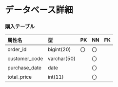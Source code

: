
# データベース詳細


### 購入テーブル

|属性名|型|PK|NN|FK|
|:---|:---|:---|:---|:---|
|order_id|bigint(20)|〇|〇||
|customer_code|varchar(50)||〇||
|purchase_date|date||〇||
|total_price|int(11)||〇||

